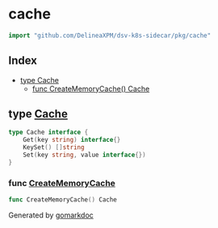 <!-- Code generated by gomarkdoc. DO NOT EDIT -->

# cache

```go
import "github.com/DelineaXPM/dsv-k8s-sidecar/pkg/cache"
```

## Index

- [type Cache](<#type-cache>)
  - [func CreateMemoryCache() Cache](<#func-creatememorycache>)


## type [Cache](<https://github.com/DelineaXPM/dsv-k8s-sidecar/blob/main/pkg/cache/service.go#L8-L12>)

```go
type Cache interface {
    Get(key string) interface{}
    KeySet() []string
    Set(key string, value interface{})
}
```

### func [CreateMemoryCache](<https://github.com/DelineaXPM/dsv-k8s-sidecar/blob/main/pkg/cache/service.go#L19>)

```go
func CreateMemoryCache() Cache
```



Generated by [gomarkdoc](<https://github.com/princjef/gomarkdoc>)
